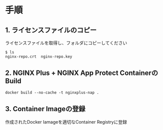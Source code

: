 
# 手順
## 1. ライセンスファイルのコピー
ライセンスファイルを取得し、フォルダにコピーしてください
```
$ ls
nginx-repo.crt  nginx-repo.key
```
## 2. NGINX Plus + NGINX App Protect ContainerのBuild
```
docker build --no-cache -t nginxplus-nap .
```

## 3. Container Imageの登録
作成されたDocker Iamageを適切なContainer Registryに登録



